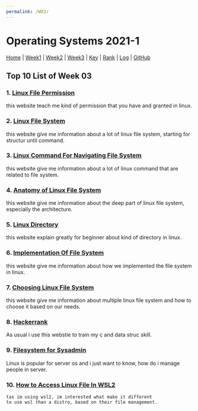 ```yaml
---
permalink: /W03/
---
```


# Operating Systems 2021-1

[Home](../) |
[Week1](../W01/) |
[Week2](../W02/) |
[Week3](../W03/) |
[Key](../TXT/mypubkey.txt) |
[Rank](../TXT/myrank.txt) |
[Log](../TXT/mylog.txt) |
[GitHub](https://github.com/nofamex/os211)

## Top 10 List of Week 03

### 1. [Linux File Permission](https://ryanstutorials.net/linuxtutorial/permissions.php)<br>

this website teach me kind of permission
that you have and granted in linux.

### 2. [Linux File System](https://www.linux.com/training-tutorials/linux-filesystem-explained/)<br>

this website give me information about
a lot of linux file system, starting for structur until command.

### 3. [Linux Command For Navigating File System](https://www.lifewire.com/linux-commands-for-navigating-file-system-4027320)<br>

this website give me information about a lot of linux command
that are related to file system.

### 4. [Anatomy of Linux File System](https://developer.ibm.com/technologies/systems/tutorials/l-linux-filesystem/)<br>

this website give me information about the deep part
of linux file system, especially the architecture.

### 5. [Linux Directory](https://linuxhandbook.com/linux-directory-structure/)<br>

this website explain greatly for beginner
about kind of directory in linux.

### 6. [Implementation Of File System](https://www.filesystems.org/docs/linux-stacking/node3.html)<br>

this website give me information about
how we implemented the file system in linux.

### 7. [Choosing Linux File System](https://www.howtogeek.com/howto/33552/htg-explains-which-linux-file-system-should-you-choose/)<br>

this website give me information about multiple linux file system and
how to choose it based on our needs.

### 8. [Hackerrank](https://www.hackerrank.com/)<br>

As usual i use this webstie to train my c and data struc skill.

### 9. [Filesystem for Sysadmin](https://access.redhat.com/documentation/en-us/red_hat_enterprise_linux/7/html/system_administrators_guide/index)<br>

Linux is popular for server os and i just want to know,
how do i manage people in server.

### 10. [How to Access Linux File In WSL2](https://www.howtogeek.com/426749/how-to-access-your-linux-wsl-files-in-windows-10/)<br>

    tas im using wsl2, im interested what make it different
    to use wsl than a distro, based on their file management.
